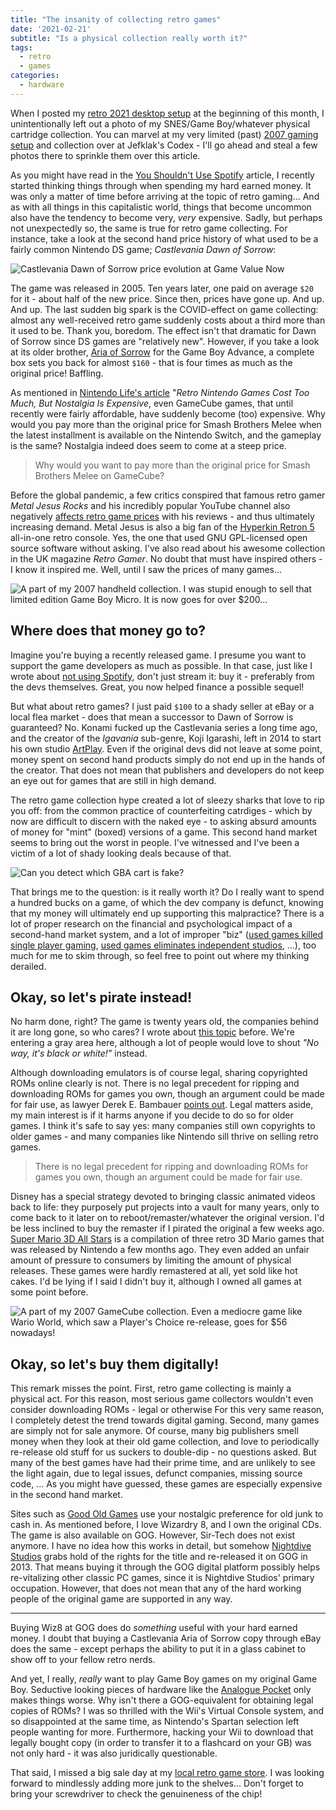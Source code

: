 ```yaml
---
title: "The insanity of collecting retro games"
date: '2021-02-21'
subtitle: "Is a physical collection really worth it?"
tags:
  - retro
  - games
categories:
  - hardware
---
```


When I posted my [retro 2021 desktop setup](/post/2021/02/my-retro-desktop-setup/) at the beginning of this month, I unintentionally left out a photo of my SNES/Game Boy/whatever physical cartridge collection. You can marvel at my very limited (past) [2007 gaming setup](https://jefklakscodex.com/articles/features/gaming-setup-2007-flashback/) and collection over at Jefklak's Codex - I'll go ahead and steal a few photos there to sprinkle them over this article. 

As you might have read in the [You Shouldn't Use Spotify](/2021/02/you-shouldnt-use-spotify/) article, I recently started thinking things through when spending my hard earned money. It was only a matter of time before arriving at the topic of retro gaming... And as with all things in this capitalistic world, things that become uncommon also have the tendency to become very, _very_ expensive. Sadly, but perhaps not unexpectedly so, the same is true for retro game collecting. For instance, take a look at the second hand price history of what used to be a fairly common Nintendo DS game; _Castlevania Dawn of Sorrow_:

![](../valuegamenow.jpg "Castlevania Dawn of Sorrow price evolution at Game Value Now")

The game was released in 2005. Ten years later, one paid on average `$20` for it - about half of the new price. Since then, prices have gone up. And up. And up. The last sudden big spark is the COVID-effect on game collecting: almost any well-received retro game suddenly costs about a third more than it used to be. Thank you, boredom. The effect isn't that dramatic for Dawn of Sorrow since DS games are "relatively new". However, if you take a look at its older brother, [Aria of Sorrow](https://gamevaluenow.com/gameboy-advance/Castlevania-Aria-of-Sorrow?gameid=167) for the Game Boy Advance, a complete box sets you back for almost `$160` - that is four times as much as the original price! Baffling.

As mentioned in [Nintendo Life's article](https://www.nintendolife.com/news/2021/02/soapbox_retro_nintendo_games_cost_too_much_but_nostalgia_is_expensive) "_Retro Nintendo Games Cost Too Much, But Nostalgia Is Expensive_, even GameCube games, that until recently were fairly affordable, have suddenly become (too) expensive. Why would you pay more than the original price for Smash Brothers Melee when the latest installment is available on the Nintendo Switch, and the gameplay is the same? Nostalgia indeed does seem to come at a steep price. 

> Why would you want to pay more than the original price for Smash Brothers Melee on GameCube?

Before the global pandemic, a few critics conspired that famous retro gamer _Metal Jesus Rocks_ and his incredibly popular YouTube channel also negatively [affects retro game prices](https://www.reddit.com/r/gamecollecting/comments/8jmiwi/how_metal_jesus_rocks_affects_retro_video_game/) with his reviews - and thus ultimately increasing demand. Metal Jesus is also a big fan of the [Hyperkin Retron 5](https://hyperkin.com/retro/retron-5.html) all-in-one retro console. Yes, the one that used GNU GPL-licensed open source software without asking. I've also read about his awesome collection in the UK magazine _Retro Gamer_. No doubt that must have inspired others - I know it inspired me. Well, until I saw the prices of many games...

![](../nostalgia_handhelds.jpg "A part of my 2007 handheld collection. I was stupid enough to sell that limited edition Game Boy Micro. It is now goes for over $200...")

## Where does that money go to?

Imagine you're buying a recently released game. I presume you want to support the game developers as much as possible. In that case, just like I wrote about [not using Spotify](/2021/02/you-shouldnt-use-spotify/), don't just stream it: buy it - preferably from the devs themselves. Great, you now helped finance a possible sequel! 

But what about retro games? I just paid `$100` to a shady seller at eBay or a local flea market - does that mean a successor to Dawn of Sorrow is guaranteed? No. Konami fucked up the Castlevania series a long time ago, and the creator of the _Igavania_ sub-genre, Koji Igarashi, left in 2014 to start his own studio [ArtPlay](https://artplayinc.com/). Even if the original devs did not leave at some point, money spent on second hand products simply do not end up in the hands of the creator. That does not mean that publishers and developers do not keep an eye out for games that are still in high demand. 

The retro game collection hype created a lot of sleezy sharks that love to rip you off: from the common practice of counterfeiting catrdiges - which by now are difficult to discern with the naked eye - to asking absurd amounts of money for "mint" (boxed) versions of a game. This second hand market seems to bring out the worst in people. I've witnessed and I've been a victim of a lot of shady looking deals because of that. 

![](/img/fake-gba.jpg "Can you detect which GBA cart is fake?")

That brings me to the question: is it really worth it? Do I really want to spend a hundred bucks on a game, of which the dev company is defunct, knowing that my money will ultimately end up supporting this malpractice? There is a lot of proper research on the financial and psychological impact of a second-hand market system, and a lot of improper "biz" ([used games killed single player gaming](https://www.gamesindustry.biz/articles/2012-03-19-used-games-business-is-killing-single-player-experience-says-frontier-developments), [used games eliminates independent studios](https://www.gamesindustry.biz/articles/2012-04-12-the-real-cost-of-used-games), ...), too much for me to skim through, so feel free to point out where my thinking derailed. 

## Okay, so let's pirate instead!

No harm done, right? The game is twenty years old, the companies behind it are long gone, so who cares? I wrote about [this topic](/post/2018/12/over-analoog-en-digitaal/) before. We're entering a gray area here, although a lot of people would love to shout _"No way, it's black or white!"_ instead.

Although downloading emulators is of course legal, sharing copyrighted ROMs online clearly is not. There is no legal precedent for ripping and downloading ROMs for games you own, though an argument could be made for fair use, as lawyer Derek E. Bambauer [points out](https://www.howtogeek.com/262758/is-downloading-retro-video-game-roms-ever-legal/). Legal matters aside, my main interest is if it harms anyone if you decide to do so for older games. I think it's safe to say yes: many companies still own copyrights to older games - and many companies like Nintendo sill thrive on selling retro games.

> There is no legal precedent for ripping and downloading ROMs for games you own, though an argument could be made for fair use.

Disney has a special strategy devoted to bringing classic animated videos back to life: they purposely put projects into a vault for many years, only to come back to it later on to reboot/remaster/whatever the original version. I'd be less inclined to buy the remaster if I pirated the original a few weeks ago. [Super Mario 3D All Stars](https://jefklakscodex.com/articles/features/super-mario-64-aged-badly/) is a compilation of three retro 3D Mario games that was released by Nintendo a few months ago. They even added an unfair amount of pressure to consumers by limiting the amount of physical releases. These games were hardly remastered at all, yet sold like hot cakes. I'd be lying if I said I didn't buy it, although I owned all games at some point before. 

![](../nostalgia_gamecubecrt.jpg "A part of my 2007 GameCube collection. Even a mediocre game like Wario World, which saw a Player's Choice re-release, goes for $56 nowadays!")

## Okay, so let's buy them digitally!

This remark misses the point. First, retro game collecting is mainly a physical act. For this reason, most serious game collectors wouldn't even consider downloading ROMs - legal or otherwise For this very same reason, I completely detest the trend towards digital gaming. Second, many games are simply not for sale anymore. Of course, many big publishers smell money when they look at their old game collection, and love to periodically re-release old stuff for us suckers to double-dip - no questions asked. But many of the best games have had their prime time, and are unlikely to see the light again, due to legal issues, defunct companies, missing source code, ... As you might have guessed, these games are especially expensive in the second hand market. 

Sites such as [Good Old Games](https://gog.com) use your nostalgic preference for old junk to cash in. As mentioned before, I love Wizardry 8, and I own the original CDs. The game is also available on GOG. However, Sir-Tech does not exist anymore. I have no idea how this works in detail, but somehow [Nightdive Studios](https://www.nightdivestudios.com/) grabs hold of the rights for the title and re-released it on GOG in 2013. That means buying it through the GOG digital platform possibly helps re-vitalizing other classic PC games, since it is Nightdive Studios' primary occupation. However, that does not mean that any of the hard working people of the original game are supported in any way. 

---

Buying Wiz8 at GOG does do _something_ useful with your hard earned money. I doubt that buying a Castlevania Aria of Sorrow copy through eBay does the same - except perhaps the ability to put it in a glass cabinet to show off to your fellow retro nerds. 

And yet, I really, _really_ want to play Game Boy games on my original Game Boy. Seductive looking pieces of hardware like the [Analogue Pocket](https://www.analogue.co/pocket) only makes things worse. Why isn't there a GOG-equivalent for obtaining legal copies of ROMs? I was so thrilled with the Wii's Virtual Console system, and so disappointed at the same time, as Nintendo's Spartan selection left people wanting for more. Furthermore, hacking your Wii to download that legally bought copy (in order to transfer it to a flashcard on your GB) was not only hard - it was also juridically questionable.

That said, I missed a big sale day at my [local retro game store](https://retrogamestore.be/). I was looking forward to mindlessly adding more junk to the shelves... Don't forget to bring your screwdriver to check the genuineness of the chip!
